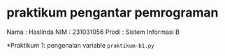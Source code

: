 # praktikum pengantar pemrograman

<dif> Nama  : Haslinda </dif>
<dif> NIM   : 231031056 </dif>
<dif> Prodi : Sistem Informasi B </dif>

*Praktikum 1: pengenalan variable `praktikum-b1.py`
